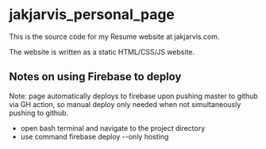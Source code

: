 # jakjarvis_personal_page

This is the source code for my Resume website at jakjarvis.com.

The website is written as a static HTML/CSS/JS website.

## Notes on using Firebase to deploy

Note: page automatically deploys to firebase upon pushing master to github via GH action, so manual deploy only needed when not simultaneously pushing to github.

- open bash terminal and navigate to the project directory
- use command
  firebase deploy --only hosting
